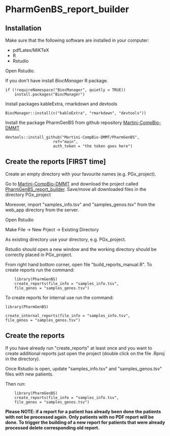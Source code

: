# PharmGenBS_report_builder

## Installation
Make sure that the following software are installed in your computer:
 * pdfLatex/MiKTeX
 * R
 * Rstudio

Open Rstudio.

If you don't have install _BiocManager_ R package.

    if (!requireNamespace("BiocManager", quietly = TRUE))
        install.packages("BiocManager")

Install packages kableExtra, rmarkdown and devtools

    BiocManager::install(c("kableExtra", "rmarkdown", "devtools"))

Install the package PharmGenBS from github repository [Martini-CompBio-DMMT](https://github.com/Martini-CompBio-DMMT)

    devtools::install_github("Martini-CompBio-DMMT/PharmGenBS",
                         ref="main",
                         auth_token = "the token goes here")

## Create the reports [FIRST time]

Create an empty directory with your favourite names (e.g. PGx_project).

Go to [Martini-CompBio-DMMT](https://github.com/Martini-CompBio-DMMT) and download the project called [PharmGenBS_report_builder](https://github.com/Martini-CompBio-DMMT/PharmGenBS_report_builder).
Save/move all downloaded files in the directory PGx_project

Moreover, import "samples_info.tsv" and "samples_genos.tsv" from the web_app directory from the server.

Open Rstudio

Make File -> New Prject -> Existing Directory

As existing directory use your directory, e.g. PGx_project.

Rstudio should open a new window and the working directory should be correctly placed in PGx_project.

From right hand bottom corner, open file "build_reports_manual.R".
To create reports run the command:

        library(PharmGenBS)
        create_reports(file_info = "samples_info.tsv",
        file_genos = "samples_genos.tsv")
        

To create reports for internal use run the command:
    
    library(PharmGenBS)

    create_internal_reports(file_info = "samples_info.tsv",
    file_genos = "samples_genos.tsv")


## Create the reports

If you have already run "create_reports" at least once and you want to create additional reports just open the project (double click on the file .Rproj in the directory).

Once Rstudio is open, update "samples_info.tsv" and "samples_genos.tsv" files with new patients.

Then run:

        library(PharmGenBS)
        create_reports(file_info = "samples_info.tsv",
        file_genos = "samples_genos.tsv")

__Please NOTE: if a report for a patient has already been done the patients with not be processed again. Only patients with no PDF report will be done. To trigger the building of a new report for patients that were already processed delete corresponding old report.__



